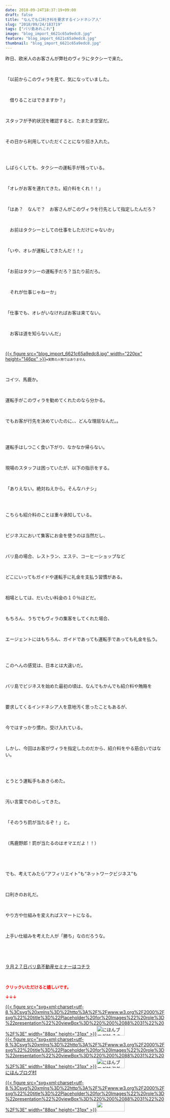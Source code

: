 ```yaml
---
date: 2018-09-24T18:37:19+09:00
draft: false
title: "なんでも口利き料を要求するインドネシア人"
slug: "2018/09/24/183719"
tags: ["バリ島あれこれ"]
image: "blog_import_6621c65a9edc8.jpg"
feature: "blog_import_6621c65a9edc8.jpg"
thumbnail: "blog_import_6621c65a9edc8.jpg"
---
```

<p>昨日、欧米人のお客さんが弊社のヴィラにタクシーで来た。</p><p> </p><p>「以前からこのヴィラを見て、気になっていました。</p><p> </p><p>　借りることはできますか？」</p><p> </p><p>スタッフが予約状況を確認すると、たまたま空室だ。</p><p> </p><p>その日から利用していただくことになり招き入れた。</p><p> </p><p><br/>しばらくしても、タクシーの運転手が残っている。</p><p> </p><p>「オレがお客を連れてきた。紹介料をくれ！！」</p><p> </p><p>「はあ？　なんで？　お客さんがこのヴィラを行先として指定したんだろ？</p><p> </p><p>　お前はタクシーとしての仕事をしただけじゃないか」</p><p> </p><p>「いや、オレが運転してきたんだ！！」</p><p> </p><p>「お前はタクシーの運転手だろ？当たり前だろ。</p><p> </p><p>　それが仕事じゃねーか」</p><p> </p><p>「仕事でも、オレがいなければお客は来てない。</p><p> </p><p>　お客は道を知らないんだ」</p><p> </p><p><a href="blog_import_6621c65a9edc8.jpg">{{< figure src="blog_import_6621c65a9edc8.jpg" width="220px" height="146px" >}}</a><span style="font-size: 0.7em;">※実際の人物ではありません</span></p><p> </p><p>コイツ、馬鹿か。</p><p> </p><p>運転手がこのヴィラを勧めてくれたのなら分かる。</p><p> </p><p>でもお客が行先を決めていたのに、、どんな理屈なんだ。。</p><p> </p><p><br/>運転手はしつこく食い下がり、なかなか帰らない。</p><p> </p><p>現場のスタッフは困っていたが、以下の指示をする。</p><p> </p><p>「ありえない。絶対ねえから。そんなハナシ」</p><p> </p><p><br/>こちらも紹介料のことは重々承知している。</p><p> </p><p>ビジネスにおいて集客にお金を使うのは当然だし、</p><p> </p><p>バリ島の場合、レストラン、エステ、コーヒーショップなど</p><p> </p><p>どこにいってもガイドや運転手に礼金を支払う習慣がある。</p><p> </p><p>相場としては、だいたい料金の１０％ほどだ。</p><p> </p><p>もちろん、うちでもヴィラの集客をしてくれた場合、</p><p> </p><p>エージェントにはもちろん、ガイドであっても運転手であっても礼金を払う。</p><p> </p><p><br/>このへんの感覚は、日本とは大違いだ。</p><p> </p><p>バリ島でビジネスを始めた最初の頃は、なんでもかんでも紹介料や賄賂を</p><p> </p><p>要求してくるインドネシア人を意地汚く思ったこともあるが、</p><p> </p><p>今ではすっかり慣れ、受け入れている。</p><p> </p><p>しかし、今回はお客がヴィラを指定したのだから、紹介料をやる筋合いではない。</p><p> </p><p> <br/>とうとう運転手もあきらめた。</p><p> </p><p>汚い言葉でののしってきた。</p><p> </p><p>「そのうち罰が当たるぞ！」と。</p><p> </p><p>（馬鹿野郎！罰が当たるのはオマエだよ！！）</p><p> </p><p> </p><p>でも、考えてみたら“アフィリエイト”も“ネットワークビジネス”も</p><p> </p><p>口利きのお礼だ。</p><p> </p><p>やり方や仕組みを変えればスマートになる。</p><p> </p><p>上手い仕組みを考えた人が「勝ち」なのだろうな。</p><p> </p><p> </p><p><a href="https://ameblo.jp/baliclub/entry-12406079825.html" target="_blank">９月２７日バリ島不動産セミナーはコチラ</a></p><p> </p><p><font color="#ff0000" size="2"><strong>クリックいただけると嬉しいです。</strong></font></p><p><font color="#ff0000" size="2"><strong>↓↓↓</strong></font></p><p><a href="ranking.html?p_cid=01260127" id="&amp;blogmura_banner" target="_blank">{{< figure src="svg+xml;charset=utf-8,%3Csvg%20xmlns%3D%22http%3A%2F%2Fwww.w3.org%2F2000%2Fsvg%22%20title%3D%22Placeholder%20for%20Images%22%20role%3D%22presentation%22%20viewBox%3D%220%200%2088%2031%22%20%2F%3E" width="88px" height="31px" >}}<noscript><img alt="にほんブログ村 その他生活ブログ 不動産投資へ" border="0" height="31" src="https://img-proxy.blog-video.jp/images?url=http%3A%2F%2Flife.blogmura.com%2Fhudousantoushi%2Fimg%2Fhudousantoushi88_31.gif" width="88"></noscript></a><br/><a href="ranking.html?p_cid=01260127" target="_blank">{{< figure src="svg+xml;charset=utf-8,%3Csvg%20xmlns%3D%22http%3A%2F%2Fwww.w3.org%2F2000%2Fsvg%22%20title%3D%22Placeholder%20for%20Images%22%20role%3D%22presentation%22%20viewBox%3D%220%200%2088%2031%22%20%2F%3E" width="88px" height="31px" >}}<noscript><img alt="にほんブログ村 海外生活ブログ バリ島情報へ" border="0" height="31" src="https://img-proxy.blog-video.jp/images?url=http%3A%2F%2Foverseas.blogmura.com%2Fbali%2Fimg%2Fbali88_31.gif" width="88"></noscript></a><br/><a href="ranking.html?p_cid=01260127" target="_blank">にほんブログ村</a></p><p><a href="link.php?1804582" title="人気ブログランキングへ">{{< figure src="svg+xml;charset=utf-8,%3Csvg%20xmlns%3D%22http%3A%2F%2Fwww.w3.org%2F2000%2Fsvg%22%20title%3D%22Placeholder%20for%20Images%22%20role%3D%22presentation%22%20viewBox%3D%220%200%2088%2031%22%20%2F%3E" width="88px" height="31px" >}}<noscript><img border="0" height="31" src="https://blog.with2.net/img/banner/banner_22.gif" width="88"></noscript></a></p><p> </p>

